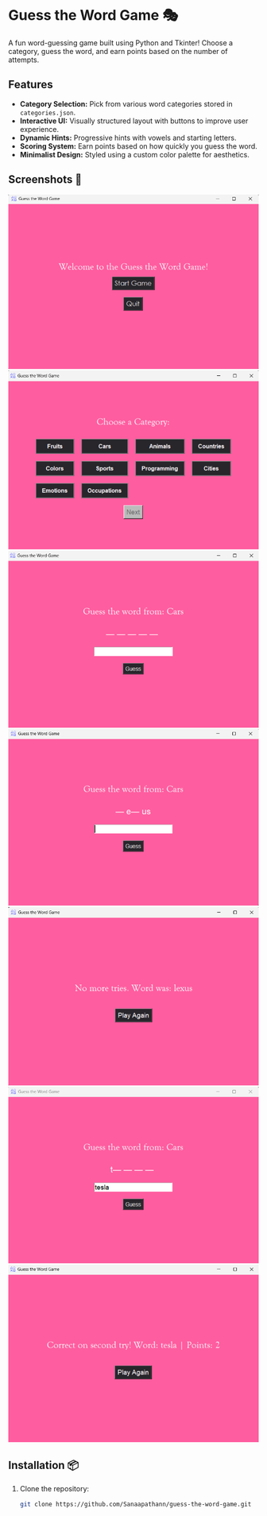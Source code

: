 # Guess the Word Game 🎭

A fun word-guessing game built using Python and Tkinter! Choose a category, guess the word, and earn points based on the number of attempts.

## Features
- **Category Selection:** Pick from various word categories stored in `categories.json`.
- **Interactive UI:** Visually structured layout with buttons to improve user experience.
- **Dynamic Hints:** Progressive hints with vowels and starting letters.
- **Scoring System:** Earn points based on how quickly you guess the word.
- **Minimalist Design:** Styled using a custom color palette for aesthetics.

## Screenshots 📸
![Game Start](images/pic1.png)
![Category Selection](images/pic2.png)
![Guessing Interface](images/pic3.png)
![Hints Progression](images/pic4.png)
![Win Screen](images/pic5.png)
![Lose Screen](images/pic6.png)
![Play Again](images/pic7.png)

## Installation 📦
1. Clone the repository:
   ```sh
   git clone https://github.com/Sanaapathann/guess-the-word-game.git
